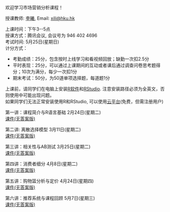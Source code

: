 欢迎学习市场营销分析课程！      

授课教师: [李曦](https://www.fbe.hku.hk/people/xi-li/),  Email: xili@hku.hk        

上课时间：下午3--5点              
授课方式：腾讯会议, 会议号为 946 402 4696     
考试时间: 5月25日(星期日)                
计分方式：     
- 考勤成绩：25分，包含按时上线学习和看视频回放；缺勤一次扣2.5分     
- 平时表现：25分，可以通过上课期间的互动或者课后通过调查问卷思考题得分；10次为满分，每少一次扣1分     
- 期末考试：50分，为50道单项选择题，每道题1分           

上课前，请同学们在电脑上安装[R软件](https://cloud.r-project.org/)和[RStudio](https://posit.co/download/rstudio-desktop/#download). 注意安装路径必须为全英文，否则使用中可能出现问题。     
如果同学们无法正常安装使用R和RStudio, 可以使用[云平台](https://posit.cloud/)(免费，但需注册用户)         

第一讲：课程简介与R语言基础 2月24日(星期二)      
[课件(无答案版)](https://ximarketing.github.io/class/ConsumerAnalytics/1-pre.pdf)          

第二讲: 离散选择模型 3月11日(星期二)        
[课件(无答案版)](https://ximarketing.github.io/class/ConsumerAnalytics/2-pre.pdf)       

第三讲：相关性与AB测试 3月25日(星期二)     
[课件(无答案版)](https://ximarketing.github.io/class/ConsumerAnalytics/3-pre.pdf)       

第四讲：消费者细分 4月8日(星期二)     
[课件(无答案版)](https://ximarketing.github.io/class/ConsumerAnalytics/4-pre.pdf)      

第五讲：购物篮分析与定价 4月24日(星期四)      
[课件(无答案版)](https://ximarketing.github.io/class/ConsumerAnalytics/5-pre.pdf)      

第六讲：推荐系统与课程回顾 5月7日(星期三)     
[课件(无答案版)](https://ximarketing.github.io/class/ConsumerAnalytics/6-pre.pdf)      
